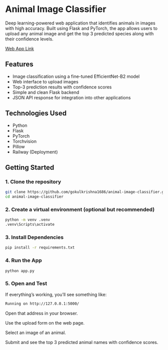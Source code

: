 # Animal Image Classifier
Deep learning-powered web application that identifies animals in images with high accuracy. Built using Flask and PyTorch, the app allows users to upload any animal image and get the top 3 predicted species along with their confidence levels.

[Web App Link](https://animal-image-classifier-production-754c.up.railway.app/)

## Features

- Image classification using a fine-tuned EfficientNet-B2 model
- Web interface to upload images
- Top-3 prediction results with confidence scores
- Simple and clean Flask backend
- JSON API response for integration into other applications

## Technologies Used

- Python
- Flask
- PyTorch
- Torchvision
- Pillow
- Railway (Deployment)

## Getting Started

### 1. Clone the repository

```bash
git clone https://github.com/gokulkrishna1686/animal-image-classifier.git
cd animal-image-classifier
```

### 2. Create a virtual environment (optional but recommended)

```bash
python -m venv .venv
.venv\Scripts\activate
```

### 3. Install Dependencies

```bash
pip install -r requirements.txt
```

### 4. Run the App

```bash
python app.py
```

### 5. Open and Test

If everything’s working, you’ll see something like: 

```bash
Running on http://127.0.0.1:5000/
```

Open that address in your browser.

Use the upload form on the web page.

Select an image of an animal.

Submit and see the top 3 predicted animal names with confidence scores.
